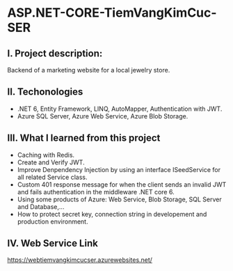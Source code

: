 # ASP.NET-CORE-TiemVangKimCuc-SER
## I. Project description:
Backend of a marketing website for a local jewelry store.
## II. Techonologies 
- .NET 6, Entity Framework, LINQ, AutoMapper, Authentication with JWT.
- Azure SQL Server, Azure Web Service, Azure Blob Storage.
## III. What I learned from this project
- Caching with Redis.
- Create and Verify JWT.
- Improve Denpendency Injection by using an interface ISeedService for all related Service class.
- Custom 401 response message for when the client sends an invalid JWT and fails authentication in the middleware .NET core 6.
- Using some products of Azure: Web Service, Blob Storage, SQL Server and Database,...
- How to protect secret key, connection string in developement and production environment.
## IV. Web Service Link
https://webtiemvangkimcucser.azurewebsites.net/
